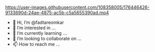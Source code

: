 https://user-images.githubusercontent.com/108358005/176446426-9133690d-24ae-4875-ac5b-c5a5655390ad.mp4
- 👋 Hi, I’m @fadtareomkar
- 👀 I’m interested in ...
- 🌱 I’m currently learning ...
- 💞️ I’m looking to collaborate on ...
- 📫 How to reach me ...

<!---
fadtareomkar/fadtareomkar is a ✨ special ✨ repository because its `README.md` (this file) appears on your GitHub profile.
You can click the Preview link to take a look at your changes.
--->

